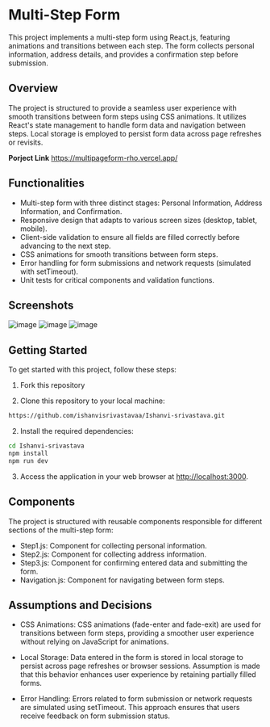# Multi-Step Form

This project implements a multi-step form using React.js, featuring animations and transitions between each step. The form collects personal information, address details, and provides a confirmation step before submission.

## Overview
The project is structured to provide a seamless user experience with smooth transitions between form steps using CSS animations. It utilizes React's state management to handle form data and navigation between steps. Local storage is employed to persist form data across page refreshes or revisits.

**Porject Link**
https://multipageform-rho.vercel.app/


## Functionalities

- Multi-step form with three distinct stages: Personal Information, Address Information, and Confirmation.
- Responsive design that adapts to various screen sizes (desktop, tablet, mobile).
- Client-side validation to ensure all fields are filled correctly before advancing to the next step.
- CSS animations for smooth transitions between form steps.
- Error handling for form submissions and network requests (simulated with setTimeout).
- Unit tests for critical components and validation functions.

## Screenshots
![image](https://github.com/user-attachments/assets/7d886a09-28a6-41fa-8d32-c3f85367fb7c)
![image](https://github.com/user-attachments/assets/99abe12f-a5ee-4cfd-a1af-62f012624987)
![image](https://github.com/user-attachments/assets/044c2a66-dfad-4ec3-bba3-630a3a39a3db)

## Getting Started

To get started with this project, follow these steps:

1. Fork this repository

1. Clone this repository to your local machine:

```bash
https://github.com/ishanvisrivastavaa/Ishanvi-srivastava.git
```

2. Install the required dependencies:

```bash
cd Ishanvi-srivastava
npm install
npm run dev
```
3. Access the application in your web browser at [http://localhost:3000](http://localhost:3000).
   
## Components
The project is structured with reusable components responsible for different sections of the multi-step form:

- Step1.js: Component for collecting personal information.
- Step2.js: Component for collecting address information.
- Step3.js: Component for confirming entered data and submitting the form.
- Navigation.js: Component for navigating between form steps.

## Assumptions and Decisions
- CSS Animations: CSS animations (fade-enter and fade-exit) are used for transitions between form steps, providing a smoother user experience without relying on JavaScript for animations.

- Local Storage: Data entered in the form is stored in local storage to persist across page refreshes or browser sessions. Assumption is made that this behavior enhances user experience by retaining partially filled forms.

- Error Handling: Errors related to form submission or network requests are simulated using setTimeout. This approach ensures that users receive feedback on form submission status.

